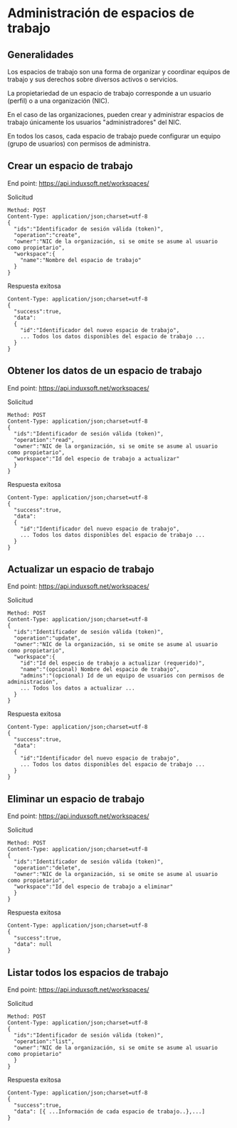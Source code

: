 # Administración de espacios de trabajo
## Generalidades
Los espacios de trabajo son una forma de organizar y coordinar equipos de trabajo y sus derechos sobre diversos activos o servicios.

La propietariedad de un espacio de trabajo corresponde a un usuario (perfil) o a una organización (NIC).

En el caso de las organizaciones, pueden crear y administrar espacios de trabajo únicamente los usuarios "administradores" del NIC.

En todos los casos, cada espacio de trabajo puede configurar un equipo (grupo de usuarios) con permisos de administra.

## Crear un espacio de trabajo
End point: https://api.induxsoft.net/workspaces/

Solicitud
```
Method: POST
Content-Type: application/json;charset=utf-8
{
  "ids":"Identificador de sesión válida (token)",
  "operation":"create",
  "owner":"NIC de la organización, si se omite se asume al usuario como propietario",
  "workspace":{
    "name":"Nombre del espacio de trabajo"
  }
}
```

Respuesta exitosa

```
Content-Type: application/json;charset=utf-8
{
  "success":true,
  "data":
  {
    "id":"Identificador del nuevo espacio de trabajo",
    ... Todos los datos disponibles del espacio de trabajo ...
  }
}
```

## Obtener los datos de un espacio de trabajo
End point: https://api.induxsoft.net/workspaces/

Solicitud
```
Method: POST
Content-Type: application/json;charset=utf-8
{
  "ids":"Identificador de sesión válida (token)",
  "operation":"read",
  "owner":"NIC de la organización, si se omite se asume al usuario como propietario",
  "workspace":"Id del especio de trabajo a actualizar"
  }
}
```

Respuesta exitosa

```
Content-Type: application/json;charset=utf-8
{
  "success":true,
  "data":
  {
    "id":"Identificador del nuevo espacio de trabajo",
    ... Todos los datos disponibles del espacio de trabajo ...
  }
}
```

## Actualizar un espacio de trabajo
End point: https://api.induxsoft.net/workspaces/

Solicitud
```
Method: POST
Content-Type: application/json;charset=utf-8
{
  "ids":"Identificador de sesión válida (token)",
  "operation":"update",
  "owner":"NIC de la organización, si se omite se asume al usuario como propietario",
  "workspace":{
    "id":"Id del especio de trabajo a actualizar (requerido)",
    "name":"(opcional) Nombre del espacio de trabajo",
    "admins":"(opcional) Id de un equipo de usuarios con permisos de administración",
    ... Todos los datos a actualizar ...
  }
}
```

Respuesta exitosa

```
Content-Type: application/json;charset=utf-8
{
  "success":true,
  "data":
  {
    "id":"Identificador del nuevo espacio de trabajo",
    ... Todos los datos disponibles del espacio de trabajo ...
  }
}
```

## Eliminar un espacio de trabajo
End point: https://api.induxsoft.net/workspaces/

Solicitud
```
Method: POST
Content-Type: application/json;charset=utf-8
{
  "ids":"Identificador de sesión válida (token)",
  "operation":"delete",
  "owner":"NIC de la organización, si se omite se asume al usuario como propietario",
  "workspace":"Id del especio de trabajo a eliminar"
  }
}
```

Respuesta exitosa

```
Content-Type: application/json;charset=utf-8
{
  "success":true,
  "data": null
}
```

## Listar todos los espacios de trabajo
End point: https://api.induxsoft.net/workspaces/

Solicitud
```
Method: POST
Content-Type: application/json;charset=utf-8
{
  "ids":"Identificador de sesión válida (token)",
  "operation":"list",
  "owner":"NIC de la organización, si se omite se asume al usuario como propietario"
  }
}
```

Respuesta exitosa

```
Content-Type: application/json;charset=utf-8
{
  "success":true,
  "data": [{ ...Información de cada espacio de trabajo..},...]
}
```
